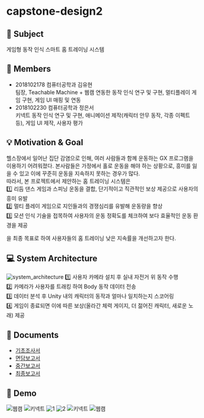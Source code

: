 # capstone-design2
:key: Subject
---
게임형 동작 인식 스마트 홈 트레이닝 시스템

:raising_hand: Members
---
* 2018102178 컴퓨터공학과 김유현
<br>팀장, Teachable Machine + 웹캠 연동한 동작 인식 연구 및 구현, 멀티플레이 게임 구현, 게임 UI 매핑 및 연동
* 2018102230 컴퓨터공학과 정은서 
<br>키넥트 동작 인식 연구 및 구현, 애니메이션 제작(캐릭터 안무 동작, 각종 이펙트 등), 게임 UI 제작, 사용자 평가

:bulb: Motivation & Goal
---
헬스장에서 일어난 집단 감염으로 인해, 여러 사람들과 함께 운동하는 GX 프로그램을 이용하기 어려워졌다. 본사람들은 가정에서 홀로 운동을 해야 하는 상황으로, 흥미를 잃을 수 있고 이에 꾸준히 운동을 지속하지 못하는 경우가 많다.<br>
따라서, 본 프로젝트에서 제안하는 홈 트레이닝 시스템은<br>
:one: 리듬 댄스 게임과 스피닝 운동을 결합, 단기적이고 직관적인 보상 제공으로 사용자의 흥미 유발 <br>
:two: 멀티 플레이 게임으로 지인들과의 경쟁심리를 유발해 운동량을 향상 <br>
3️⃣ 모션 인식 기술을 접목하여 사용자의 운동 정확도를 체크하여 보다 효율적인 운동 환경을 제공<br>

을 최종 목표로 하여 사용자들의 홈 트레이닝 낮은 지속률을 개선하고자 한다.

:computer: System Architecture
---
![system_architecture](https://user-images.githubusercontent.com/37354574/146490587-37bafcb9-f215-49ae-8842-c9bad477c07e.png)
:one: 사용자 카메라 설치 후 실내 자전거 위 동작 수행 <br>
:two: 카메라가 사용자를 트래킹 하여 Body 동작 데이터 전송 <br>
:three: 데이터 분석 후 Unity 내의 캐릭터의 동작과 얼마나 일치하는지 스코어링 <br>
:four: 게임이 종료되면 이에 따른 보상(올라간 체력 게이지, 더 젊어진 캐릭터, 새로운 노래) 제공 <br>


:page_facing_up: Documents
---
* [기초조사서](https://github.com/youhyeoneee/capstone-design2/tree/main/docu/%EA%B8%B0%EC%B4%88%EC%A1%B0%EC%82%AC%EC%84%9C)
* [면담보고서](https://github.com/youhyeoneee/capstone-design2/tree/main/docu/%EB%A9%B4%EB%8B%B4%ED%99%95%EC%9D%B8%EC%84%9C)
* [중간보고서](https://github.com/youhyeoneee/capstone-design2/tree/main/docu/%EC%A4%91%EA%B0%84%EB%B3%B4%EA%B3%A0%EC%84%9C)
* [최종보고서](https://github.com/youhyeoneee/capstone-design2/tree/main/docu/%EC%B5%9C%EC%A2%85%EB%B3%B4%EA%B3%A0%EC%84%9C)

📸 Demo
---
![웹캠](https://user-images.githubusercontent.com/37354574/146492611-c91e6ec5-a27f-494a-8360-b3432da97af8.gif)
![키넥트](https://user-images.githubusercontent.com/37354574/146492382-f37cac79-34b0-4fda-afd3-b0c4b273ecb5.gif)
![1](https://user-images.githubusercontent.com/37354574/146493636-8309031a-5570-4b41-8e5b-d85c3a9c5031.jpg)
![2](https://user-images.githubusercontent.com/37354574/146493676-4a068544-76cf-4ab5-ae53-a0206ca575c0.jpg)
![키넥트](https://user-images.githubusercontent.com/37354574/146492030-7720e4e6-7d10-4f0e-a674-0e4534042ba4.gif)
![웹캠](https://user-images.githubusercontent.com/37354574/146492095-55771ee9-61a8-4463-a591-ce5675dffe80.gif)

